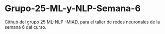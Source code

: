 # Grupo-25-ML-y-NLP-Semana-6
Github del grupo 25 ML-NLP -MIAD, para el taller de redes neuronales de la semana 6 del curso.
